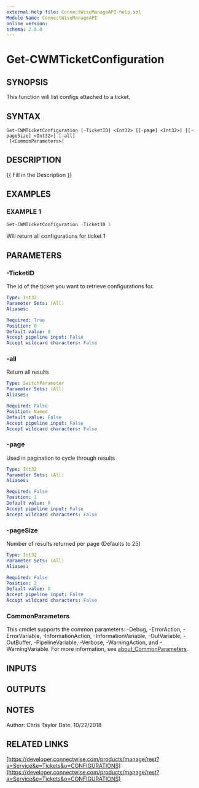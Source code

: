 ```yaml
---
external help file: ConnectWiseManageAPI-help.xml
Module Name: ConnectWiseManageAPI
online version:
schema: 2.0.0
---
```


# Get-CWMTicketConfiguration

## SYNOPSIS
This function will list configs attached to a ticket.

## SYNTAX

```
Get-CWMTicketConfiguration [-TicketID] <Int32> [[-page] <Int32>] [[-pageSize] <Int32>] [-all]
 [<CommonParameters>]
```

## DESCRIPTION
{{ Fill in the Description }}

## EXAMPLES

### EXAMPLE 1
```powershell
Get-CWMTicketConfiguration -TicketID 1
```

Will return all configurations for ticket 1

## PARAMETERS

### -TicketID
The id of the ticket you want to retrieve configurations for.

```yaml
Type: Int32
Parameter Sets: (All)
Aliases:

Required: True
Position: 0
Default value: 0
Accept pipeline input: False
Accept wildcard characters: False
```

### -all
Return all results

```yaml
Type: SwitchParameter
Parameter Sets: (All)
Aliases:

Required: False
Position: Named
Default value: False
Accept pipeline input: False
Accept wildcard characters: False
```

### -page
Used in pagination to cycle through results

```yaml
Type: Int32
Parameter Sets: (All)
Aliases:

Required: False
Position: 1
Default value: 0
Accept pipeline input: False
Accept wildcard characters: False
```

### -pageSize
Number of results returned per page (Defaults to 25)

```yaml
Type: Int32
Parameter Sets: (All)
Aliases:

Required: False
Position: 2
Default value: 0
Accept pipeline input: False
Accept wildcard characters: False
```

### CommonParameters
This cmdlet supports the common parameters: -Debug, -ErrorAction, -ErrorVariable, -InformationAction, -InformationVariable, -OutVariable, -OutBuffer, -PipelineVariable, -Verbose, -WarningAction, and -WarningVariable. For more information, see [about_CommonParameters](http://go.microsoft.com/fwlink/?LinkID=113216).

## INPUTS

## OUTPUTS

## NOTES
Author: Chris Taylor Date: 10/22/2018

## RELATED LINKS

[https://developer.connectwise.com/products/manage/rest?a=Service&e=Tickets&o=CONFIGURATIONS](https://developer.connectwise.com/products/manage/rest?a=Service&e=Tickets&o=CONFIGURATIONS)


